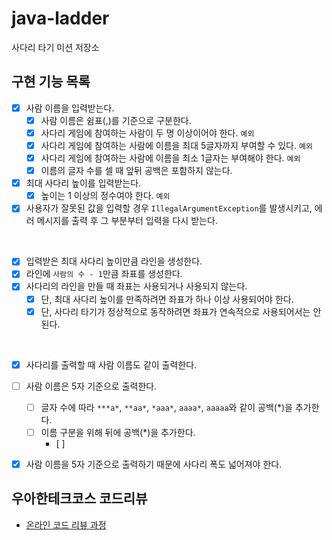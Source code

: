 # java-ladder

사다리 타기 미션 저장소

## 구현 기능 목록

- [x] 사람 이름을 입력받는다.
  - [x] 사람 이름은 쉼표(,)를 기준으로 구분한다.
  - [x] 사다리 게임에 참여하는 사람이 두 명 이상이어야 한다. `예외`
  - [x] 사다리 게임에 참여하는 사람에 이름을 최대 5글자까지 부여할 수 있다. `예외`
  - [x] 사다리 게임에 참여하는 사람에 이름을 최소 1글자는 부여해야 한다. `예외`
  - [x] 이름의 글자 수를 셀 때 앞뒤 공백은 포함하지 않는다.
- [x] 최대 사다리 높이를 입력받는다.
  - [x] 높이는 1 이상의 정수여야 한다. `예외`
- [x] 사용자가 잘못된 값을 입력할 경우 `IllegalArgumentException`를 발생시키고, 에러 메시지를 출력 후 그 부분부터 입력을 다시 받는다.

<br>

- [x] 입력받은 최대 사다리 높이만큼 라인을 생성한다.
- [x] 라인에 `사람의 수 - 1`만큼 좌표를 생성한다. 
- [x] 사다리의 라인을 만들 때 좌표는 사용되거나 사용되지 않는다.
  - [x] 단, 최대 사다리 높이를 만족하려면 좌표가 하나 이상 사용되어야 한다.
  - [x] 단, 사다리 타기가 정상적으로 동작하려면 좌표가 연속적으로 사용되어서는 안 된다.

<br>

- [x] 사다리를 출력할 때 사람 이름도 같이 출력한다.
- [ ] 사람 이름은 5자 기준으로 출력한다.
  - [ ] 글자 수에 따라 `***a*`, `**aa*`, `*aaa*`, `aaaa*`, `aaaaa`와 같이 공백(*)을 추가한다.
  - [ ] 이름 구분을 위해 뒤에 공백(*)을 추가한다.
    - [ ] 
- [x] 사람 이름을 5자 기준으로 출력하기 때문에 사다리 폭도 넓어져야 한다.


## 우아한테크코스 코드리뷰

- [온라인 코드 리뷰 과정](https://github.com/woowacourse/woowacourse-docs/blob/master/maincourse/README.md)
